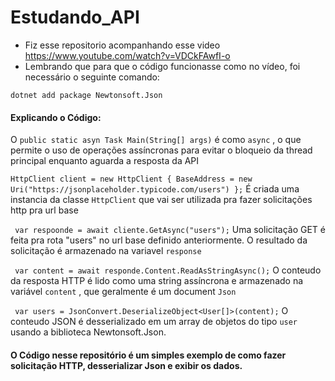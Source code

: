 # Estudando_API

* Fiz esse repositorio acompanhando esse video <https://www.youtube.com/watch?v=VDCkFAwfI-o>
* Lembrando que para que o código funcionasse como no vídeo, foi necessário o seguinte comando:
 ```
dotnet add package Newtonsoft.Json
```

 #### **Explicando o Código:**

O  ``` public static asyn Task Main(String[] args) ``` é como  ```async``` , o que permite o uso de operações assíncronas para evitar o bloqueio da thread principal enquanto aguarda a resposta da API

``` HttpClient client = new HttpClient { BaseAddress = new Uri("https://jsonplaceholder.typicode.com/users") }; ``` É criada uma instancia da classe ```HttpClient``` que vai ser utilizada pra fazer solicitações http pra url base

``` var respoonde = await cliente.GetAsync("users");``` Uma solicitação GET é feita pra rota "users" no url base definido anteriormente. O resultado da solicitação é armazenado na variavel ```response```

``` var content = await responde.Content.ReadAsStringAsync();``` O conteudo da resposta HTTP é lido como uma string assíncrona e armazenado na variável ```content``` , que geralmente é um document ```Json```

``` var users = JsonConvert.DeserializeObject<User[]>(content);``` O conteudo JSON é desserializado em um array de objetos do tipo ```user``` usando a biblioteca Newtonsoft.Json.

#### **O Código nesse repositório é um simples exemplo de como fazer solicitação HTTP, desserializar Json e exibir os dados.**
